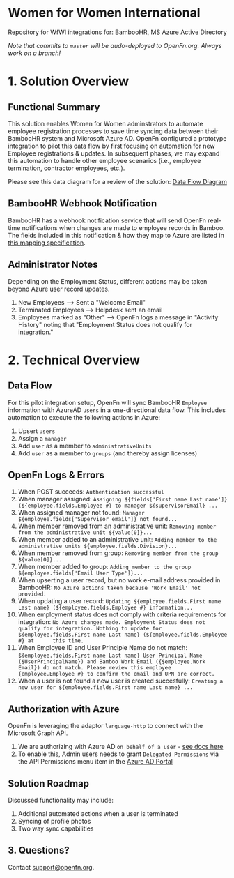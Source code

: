# Women for Women International

Repository for WfWI integrations for: BambooHR, MS Azure Active Directory

*Note that commits to `master` will be audo-deployed to OpenFn.org. Always work on a branch!*

# 1. Solution Overview
## Functional Summary
This solution enables Women for Women adminstrators to automate employee registration processes to save time syncing data between their BambooHR system and Microsoft Azure AD. 
OpenFn configured a prototype integration to pilot this data flow by first focusing on automation for new Employee registrations & updates. In subsequent phases, we may expand this automation to handle other employee scenarios (i.e., employee termination, contractor employees, etc.).

Please see this data diagram for a review of the solution: [Data Flow Diagram](https://lucid.app/lucidchart/3da00134-e1d3-4a10-9bed-ada88e89c4fd/edit?page=TDoNVVxjmfJp#?folder_id=home&browser=icon)

## BambooHR Webhook Notification
BambooHR has a webhook notification service that will send OpenFn real-time notifications when changes are made to employee records in Bamboo. The fields included in this notification & how they map to Azure are listed in [this mapping specification](https://docs.google.com/spreadsheets/d/18WNLa01o5ch2xFqVu_6tlUsvHOas-zqlKgJsi9QYWmU/edit#gid=1713086939). 

## Administrator Notes
Depending on the Employment Status, different actions may be taken beyond Azure user record updates. 
1. New Employees --> Sent a "Welcome Email"
2. Terminated Employees --> Helpdesk sent an email 
3. Employees marked as "Other" --> OpenFn logs a message in "Activity History" noting that "Employment Status does not qualify for integration." 

# 2. Technical Overview
## Data Flow
For this pilot integration setup, OpenFn will sync BambooHR `Employee` information with AzureAD `users` in a one-directional data flow.  This includes automation to execute the following actions in Azure: 
1. Upsert `users`
2. Assign a `manager`
3. Add `user` as a member to `administrativeUnits`
4. Add `user` as a member to `groups` (and thereby assign licenses)

## OpenFn Logs & Errors
1.  When POST succeeds: 
    `Authentication successful`
2.  When manager assigned:
    `Assigning ${fields['First name Last name']} (${employee.fields.Employee #} to manager ${supervisorEmail} ...`
3.  When assigned manager not found:
    `Manager ${employee.fields['Supervisor email']} not found...`
4.  When member removed from an administrative unit:
    `Removing member from the administrative unit ${value[0]}...`
5.  When member added to an administrative unit:
    `Adding member to the administrative units ${employee.fields.Division}...`
6.  When member removed from group:
    `Removing member from the group ${value[0]}...`
7.  When member added to group:
    `Adding member to the group ${employee.fields['Email User Type']}...`
8.  When upserting a user record, but no work e-mail address provided in BambooHR:
    `No Azure actions taken because 'Work Email' not provided.`
9.  When updating a user record:
    `Updating ${employee.fields.First name Last name} (${employee.fields.Employee #} information...`
10.  When employment status does not comply with criteria requirements for integration:
    `No Azure changes made. Employment Status does not qualify for integration. Nothing to update for ${employee.fields.First name Last name} (${employee.fields.Employee #} at      this time.`
11. When Employee ID and User Principle Name do not match:
    `${employee.fields.First name Last name} User Principal Name ($UserPrincipalName}) and Bamboo Work Email ({$employee.Work Email}) do not match. Please review this employee      {employee.Employee #} to confirm the email and UPN are correct.`
12. When a user is not found a new user is created succesfully:
    `Creating a new user for ${employee.fields.First name Last name} ...`

## Authorization with Azure
OpenFn is leveraging the adaptor `language-http` to connect with the Microsoft Graph API. 

1. We are authorizing with Azure AD `on behalf of a user` - [see docs here](https://docs.microsoft.com/en-us/graph/auth-v2-user?context=graph/api/1.0)
2. To enable this, Admin users needs to grant `Delegated Permissions` via the API Permissions menu item in the [Azure AD Portal](https://portal.azure.com/?feature.checklist=true#blade/Microsoft_AAD_RegisteredApps/ApplicationMenuBlade/CallAnAPI/appId/a699c0b6-e5c2-4d12-9350-5f5f13154a06/isMSAApp/)

## Solution Roadmap 
Discussed functionality may include: 
1. Additional automated actions when a user is terminated
2. Syncing of profile photos
3. Two way sync capabilities

## 3. Questions? 
Contact support@openfn.org. 
